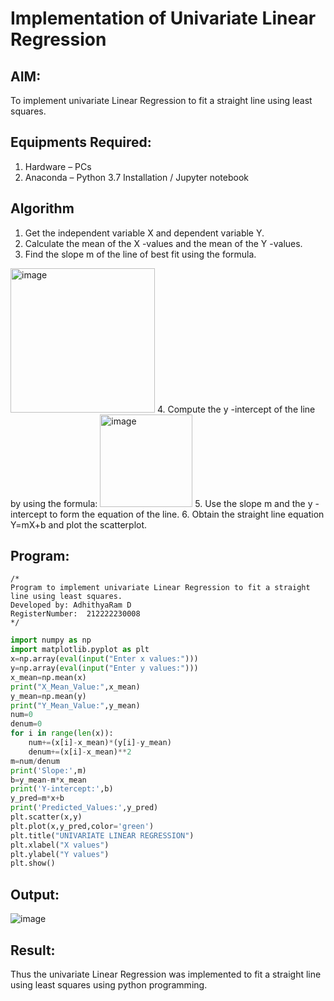 # Implementation of Univariate Linear Regression
## AIM:
To implement univariate Linear Regression to fit a straight line using least squares.

## Equipments Required:
1. Hardware – PCs
2. Anaconda – Python 3.7 Installation / Jupyter notebook

## Algorithm
1. Get the independent variable X and dependent variable Y.
2. Calculate the mean of the X -values and the mean of the Y -values.
3. Find the slope m of the line of best fit using the formula. 
<img width="231" alt="image" src="https://user-images.githubusercontent.com/93026020/192078527-b3b5ee3e-992f-46c4-865b-3b7ce4ac54ad.png">
4. Compute the y -intercept of the line by using the formula:
<img width="148" alt="image" src="https://user-images.githubusercontent.com/93026020/192078545-79d70b90-7e9d-4b85-9f8b-9d7548a4c5a4.png">
5. Use the slope m and the y -intercept to form the equation of the line.
6. Obtain the straight line equation Y=mX+b and plot the scatterplot.

## Program:
```
/*
Program to implement univariate Linear Regression to fit a straight line using least squares.
Developed by: AdhithyaRam D
RegisterNumber:  212222230008
*/
```

```python
import numpy as np
import matplotlib.pyplot as plt
x=np.array(eval(input("Enter x values:")))
y=np.array(eval(input("Enter y values:")))
x_mean=np.mean(x)
print("X_Mean_Value:",x_mean)
y_mean=np.mean(y)
print("Y_Mean_Value:",y_mean)
num=0
denum=0
for i in range(len(x)):
    num+=(x[i]-x_mean)*(y[i]-y_mean)
    denum+=(x[i]-x_mean)**2
m=num/denum
print('Slope:',m)
b=y_mean-m*x_mean
print('Y-intercept:',b)
y_pred=m*x+b
print('Predicted_Values:',y_pred)
plt.scatter(x,y)
plt.plot(x,y_pred,color='green')
plt.title("UNIVARIATE LINEAR REGRESSION")
plt.xlabel("X values")
plt.ylabel("Y values")
plt.show()

```
## Output:
![image](https://github.com/Adhithyaram29D/Find-the-best-fit-line-using-Least-Squares-Method/assets/119393540/acad1612-881b-4367-bd43-5ee142d4afdc)


## Result:
Thus the univariate Linear Regression was implemented to fit a straight line using least squares using python programming.
